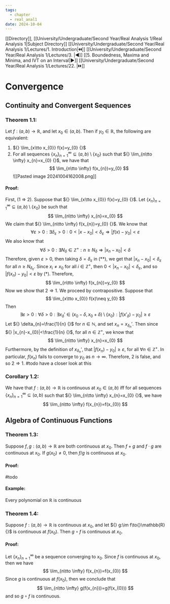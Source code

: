 ```yaml
---
tags:
  - chapter
  - real_anal1
date: 2024-10-04
---
```

[[Directory]], [[University/Undergraduate/Second Year/Real Analysis 1/Real Analysis 1|Subject Directory]]
[[University/Undergraduate/Second Year/Real Analysis 1/Lectures/1. Introduction|🞀🞀]] [[University/Undergraduate/Second Year/Real Analysis 1/Lectures/3. |◀]] [[5. Boundedness, Maxima and Minima, and IVT on an Interval|▶]] [[University/Undergraduate/Second Year/Real Analysis 1/Lectures/22. |🞂🞂]]
# Convergence
## Continuity and Convergent Sequences  
### Theorem 1.1:
Let ${} f:(a,\, b)\to{}\mathbb{R}$, and let ${} x_{0} \in (a,\, b) {}$. Then if ${} y_{0} \in \mathbb{R} {}$, the following are equivalent: 
1. ${} \lim_{x\tto x_{0}} f(x)=y_{0} {}$
2. For all sequences ${} \{ x_{n} \}_{n=1}^{\infty} \subseteq  (a,\, b) \setminus \{ x_{0} \} {}$ such that ${} \lim_{n\tto \infty} x_{n}=x_{0} {}$, we have that
$$
\lim_{n\tto \infty} f(x_{n})=y_{0}
$$
![[Pasted image 20241004162008.png]]
#### Proof:
First, (1 $\Rightarrow$ 2). Suppose that ${} \lim_{x\tto x_{0}} f(x)=y_{0} {}$. Let ${} \{ x_{n} \}_{n=1}^{\infty} \subseteq (a,\, b) \setminus  \{ x_{0} \} {}$ be such that 
$$
\lim_{n\tto \infty} x_{n}=x_{0}
$$
We claim that ${} \lim_{n\tto \infty} f(x_{n})=y_{0} {}$. We know that 
$$
\forall \varepsilon >0:\exists  \delta_{\varepsilon}>0: 0<|x-x_{0}| < \delta_{\varepsilon}\Rightarrow |f(x)-y_{0}|<\varepsilon \tag{*}
$$
We also know that
$$
\forall \delta >0:\exists N_{\delta} \in \mathbb{Z}^{+}:n\geq N_{\delta}\Rightarrow |x_{n}-x_{0}|< \delta \tag{**}
$$
Therefore, given ${} \varepsilon>0 {}$, then taking $\delta=\delta_{\varepsilon} {}$ in ${} (**) {}$, we get that ${} |x_{n}-x_{0}|<\delta_{\varepsilon}$ for all $n\geq N_{\delta_{\varepsilon}} {}$. Since ${} x_{i}\neq x_{0}$ for all ${} i \in \mathbb{Z}^{+} {}$, then ${} 0<|x_{n}-x_{0}|< \delta_{\varepsilon} {}$, and so ${} |f(x_{n})-y_{0}|<\varepsilon$ by ${} (*) {}$. Therefore, 
$$
\lim_{n\tto \infty} f(x_{n})=y_{0}
$$
Now we show that ${} 2\Rightarrow 1 {}$. We proceed by contrapositive. Suppose that
$$
\lim_{x\tto x_{0}} f(x)\neq y_{0}
$$
Then
$$
\exists \varepsilon>0:\forall  \delta >0: \exists  x_{\delta}' \in (x_{0}-\delta,\, x_{0}+\delta) \setminus \{ x_{0} \}:|f(x'_{\delta})-y_{0}|\geq \varepsilon
$$
Let ${} \delta_{n}=\frac{1}{n} {}$ for ${} n \in \mathbb{N} {}$, and set ${} x_{n}=x_{\delta_{n}}' {}$. Then since ${} |x_{n}-x_{0}|<\frac{1}{n} {}$, for all ${} n \in \mathbb{Z}^{+} {}$, we know that
$$
\lim_{n\tto \infty} x_{n}=x_{0}
$$
Furthermore, by the definition of ${} x_{\delta_{n}}' {}$, that ${} |f(x_{n})-y_{0}|\geq \varepsilon {}$, for all ${} \forall n \in \mathbb{Z}^{+} {}$. In particular, ${} f(x_{n})$ fails to converge to $y_{0}$ as ${} n\to{}\infty {}$. Therefore, $2$ is false, and so ${} 2\Rightarrow 1 {}$. 
#todo have a closer look at this
### Corollary 1.2:
We have that ${} f:(a,\, b)\to{}\mathbb{R}$ is continuous at ${} x_{0} \in (a,\, b) {}$ iff for all sequences ${} \{ x_{n} \}_{n=1}^{\infty} \subseteq (a,\, b) {}$ such that ${} \lim_{n\tto \infty} x_{n}=x_{0} {}$, we have 
$$
\lim_{n\tto \infty} f(x_{n})=f(x_{0})
$$
## Algebra of Continuous Functions
### Theorem 1.3:
Suppose ${} f,\, g:(a,\, b)\to{}\mathbb{R} {}$ are both continuous at $x_{0}$. Then $f+g {}$ and $f\cdot g$ are continuous at $x_{0}$. If ${} g(x_{0})\neq 0$, then ${} f /g {}$ is continuous at $x_{0} {}$.
#### Proof:
#todo 
#### Example:
Every polynomial on $\mathbb{R}$ is continuous
### Theorem 1.4:
Suppose ${} f:(a,\, b)\to{}\mathbb{R}$ is continuous at $x_{0}$, and let ${} g:\im f\to{}\mathbb{R} {}$ is continuous at ${} f(x_{0})$. Then ${} g \circ f {}$ is continuous at $x_{0}$.
#### Proof:
Let ${} \{ x_{n} \}_{n=1}^{\infty}  {}$ be a sequence converging to $x_{0}$. Since $f$ is continuous at $x_{0}$, then we have
$$
\lim_{n\tto \infty} f(x_{n})=f(x_{0})
$$
Since $g$ is continuous at ${} f(x_{0})$, then we conclude that
$$
\lim_{n\tto \infty} g(f(x_{n}))=g(f(x_{0}))
$$
and so ${} g \circ  f {}$ is continuous. 
